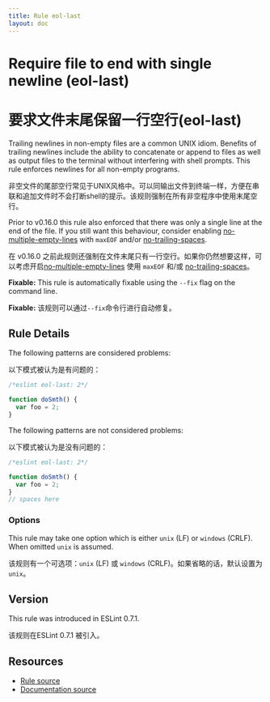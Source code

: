 ```yaml
---
title: Rule eol-last
layout: doc
---
```

<!-- Note: No pull requests accepted for this file. See README.md in the root directory for details. -->
# Require file to end with single newline (eol-last)

# 要求文件末尾保留一行空行(eol-last)

Trailing newlines in non-empty files are a common UNIX idiom. Benefits of
trailing newlines include the ability to concatenate or append to files as well
as output files to the terminal without interfering with shell prompts. This
rule enforces newlines for all non-empty programs.

非空文件的尾部空行常见于UNIX风格中。可以同输出文件到终端一样，方便在串联和追加文件时不会打断shell的提示。该规则强制在所有非空程序中使用末尾空行。


Prior to v0.16.0 this rule also enforced that there was only a single line at
the end of the file. If you still want this behaviour, consider enabling
[no-multiple-empty-lines](no-multiple-empty-lines) with `maxEOF` and/or
[no-trailing-spaces](no-trailing-spaces).

在 v0.16.0 之前此规则还强制在文件末尾只有一行空行。如果你仍然想要这样，可以考虑开启[no-multiple-empty-lines](no-multiple-empty-lines) 使用 `maxEOF` 和/或
[no-trailing-spaces](no-trailing-spaces)。


**Fixable:** This rule is automatically fixable using the `--fix` flag on the command line.

**Fixable:** 该规则可以通过`--fix`命令行进行自动修复。

## Rule Details

The following patterns are considered problems:

以下模式被认为是有问题的：

```js
/*eslint eol-last: 2*/

function doSmth() {
  var foo = 2;
}
```

The following patterns are not considered problems:

以下模式被认为是没有问题的：

```js
/*eslint eol-last: 2*/

function doSmth() {
  var foo = 2;
}
// spaces here
```

### Options

This rule may take one option which is either `unix` (LF) or `windows` (CRLF). When omitted `unix` is assumed.

该规则有一个可选项：`unix` (LF) 或 `windows` (CRLF)。如果省略的话，默认设置为`unix`。

## Version

This rule was introduced in ESLint 0.7.1.

该规则在ESLint 0.7.1 被引入。

## Resources

* [Rule source](https://github.com/eslint/eslint/tree/master/lib/rules/eol-last.js)
* [Documentation source](https://github.com/eslint/eslint/tree/master/docs/rules/eol-last.md)
